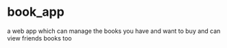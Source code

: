 # book_app
a web app which can manage the books you have and want to buy and can view friends books too
